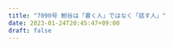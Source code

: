 ```yaml
---
title: "7090号 鮒谷は「書く人」ではなく「話す人」"
date: 2023-01-24T20:45:47+09:00
draft: false
---
```


```
```

```
```
